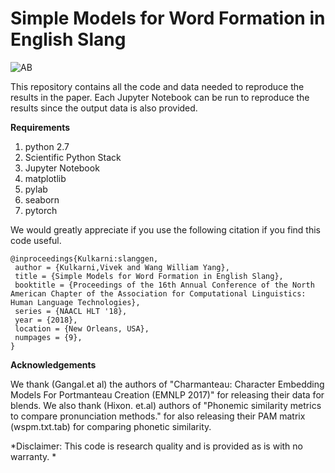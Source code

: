 # Simple Models for Word Formation in English Slang

![AB](https://github.com/viveksck/simplicity/raw/master/slang_generator_github.PNG)

This repository contains all the code and data needed to reproduce the results in the paper. 
Each Jupyter Notebook can be run to reproduce the results since the output data is also provided.

**Requirements**
1. python 2.7
2. Scientific Python Stack
3. Jupyter Notebook
4. matplotlib
5. pylab
6. seaborn
7. pytorch

We would greatly appreciate if you use the following citation if you find this code useful.

```
@inproceedings{Kulkarni:slanggen,
 author = {Kulkarni,Vivek and Wang William Yang},
 title = {Simple Models for Word Formation in English Slang},
 booktitle = {Proceedings of the 16th Annual Conference of the North American Chapter of the Association for Computational Linguistics: Human Language Technologies},
 series = {NAACL HLT '18},
 year = {2018},
 location = {New Orleans, USA},
 numpages = {9},
} 
```

**Acknowledgements**

We thank (Gangal.et al) the authors of "Charmanteau: Character Embedding Models For Portmanteau Creation (EMNLP 2017)" for releasing their data for blends. We also thank (Hixon. et.al) authors of "Phonemic similarity metrics to compare pronunciation methods." for also releasing their PAM matrix (wspm.txt.tab) for comparing phonetic similarity. 

*Disclaimer: This code is research quality and is provided as is with no warranty. *
